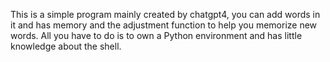 This is a simple program mainly created by chatgpt4, you can add words in it and has memory and the adjustment function to help you memorize new words. All you have to do is to own a Python environment and has little knowledge about the shell.
